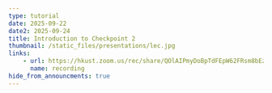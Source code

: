 ```yaml
---
type: tutorial
date: 2025-09-22
date2: 2025-09-24
title: Introduction to Checkpoint 2
thumbnail: /static_files/presentations/lec.jpg
links: 
    - url: https://hkust.zoom.us/rec/share/QOlAIPmyDoBpTdFEpW62FRsm8bEz2VOf2SK_xDAQCGy2WaZ0aKbc_iUAejEt8Ss3.SveKmO3zaOeVTypN
      name: recording
hide_from_announcments: true
---
```

